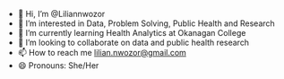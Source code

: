 - 👋 Hi, I’m @Liliannwozor
- 👀 I’m interested in Data, Problem Solving, Public Health and Research
- 🌱 I’m currently learning Health Analytics at Okanagan College
- 💞️ I’m looking to collaborate on data and public health research
- 📫 How to reach me lilian.nwozor@gmail.com
- 😄 Pronouns: She/Her

<!---
Liliannwozor/Liliannwozor is a ✨ special ✨ repository because its `README.md` (this file) appears on your GitHub profile.
You can click the Preview link to take a look at your changes.
--->
